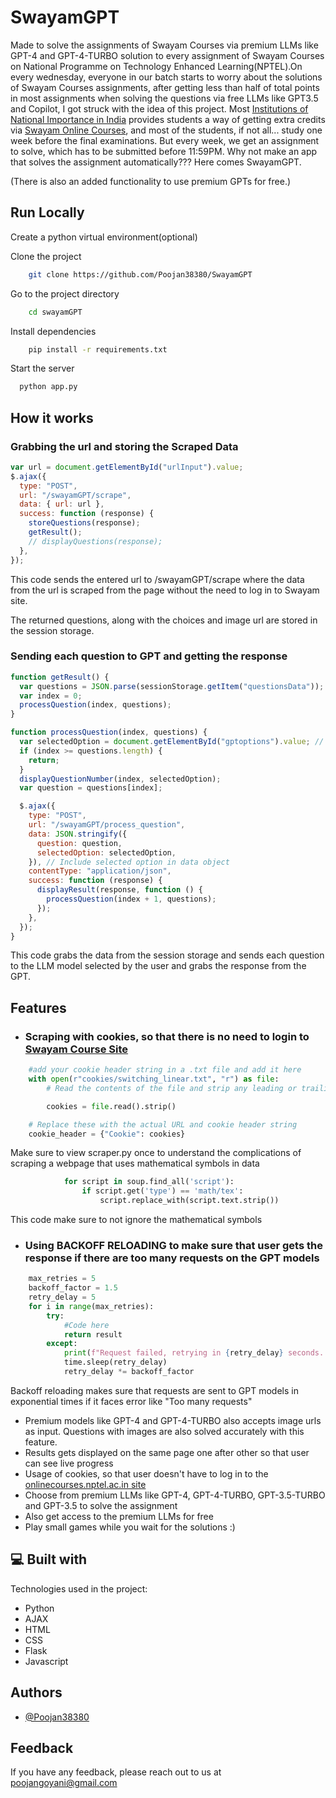 # SwayamGPT

Made to solve the assignments of Swayam Courses via premium LLMs like GPT-4 and GPT-4-TURBO solution to every assignment of Swayam Courses on National Programme on Technology Enhanced Learning(NPTEL).On every wednesday, everyone in our batch starts to worry about the solutions of Swayam Courses assignments, after getting less than half of total points in most assignments when solving the questions via free LLMs like GPT3.5 and Copilot, I got struck with the idea of this project. Most [Institutions of National Importance in India](https://www.education.gov.in/institutions-national-importance) provides students a way of getting extra credits via [Swayam Online Courses](https://onlinecourses.nptel.ac.in), and most of the students, if not all... study one week before the final examinations. But every week, we get an assignment to solve, which has to be submitted before 11:59PM. Why not make an app that solves the assignment automatically??? Here comes SwayamGPT.

(There is also an added functionality to use premium GPTs for free.)

## Run Locally

Create a python virtual environment(optional)

<!--
Create a virtual python environment(optional)

```bash
    python -m venv name_of_virtual_environment
```

Run this command in a terminal with administrator privileges

```bash
    name_of_virtual_environment\Scripts\activate
``` -->

Clone the project

```bash
    git clone https://github.com/Poojan38380/SwayamGPT
```

Go to the project directory

```bash
    cd swayamGPT
```

Install dependencies

```bash
    pip install -r requirements.txt
```

Start the server

```bash
  python app.py
```

## How it works

### Grabbing the url and storing the Scraped Data

```javascript
var url = document.getElementById("urlInput").value;
$.ajax({
  type: "POST",
  url: "/swayamGPT/scrape",
  data: { url: url },
  success: function (response) {
    storeQuestions(response);
    getResult();
    // displayQuestions(response);
  },
});
```

This code sends the entered url to /swayamGPT/scrape where the data from the url is scraped from the page without the need to log in to Swayam site.

The returned questions, along with the choices and image url are stored in the session storage.

### Sending each question to GPT and getting the response

```javascript
function getResult() {
  var questions = JSON.parse(sessionStorage.getItem("questionsData"));
  var index = 0;
  processQuestion(index, questions);
}

function processQuestion(index, questions) {
  var selectedOption = document.getElementById("gptoptions").value; // Retrieve selected option value
  if (index >= questions.length) {
    return;
  }
  displayQuestionNumber(index, selectedOption);
  var question = questions[index];

  $.ajax({
    type: "POST",
    url: "/swayamGPT/process_question",
    data: JSON.stringify({
      question: question,
      selectedOption: selectedOption,
    }), // Include selected option in data object
    contentType: "application/json",
    success: function (response) {
      displayResult(response, function () {
        processQuestion(index + 1, questions);
      });
    },
  });
}
```

This code grabs the data from the session storage and sends each question to the LLM model selected by the user and grabs the response from the GPT.

## Features

- ### Scraping with cookies, so that there is no need to login to [Swayam Course Site](https://onlinecourses.nptel.ac.in)

```python
    #add your cookie header string in a .txt file and add it here
    with open(r"cookies/switching_linear.txt", "r") as file:
        # Read the contents of the file and strip any leading or trailing whitespace

        cookies = file.read().strip()

    # Replace these with the actual URL and cookie header string
    cookie_header = {"Cookie": cookies}
```

Make sure to view scraper.py once to understand the complications of scraping a webpage that uses mathematical symbols in data

```python
            for script in soup.find_all('script'):
                if script.get('type') == 'math/tex':
                    script.replace_with(script.text.strip())
```

This code make sure to not ignore the mathematical symbols

- ### Using BACKOFF RELOADING to make sure that user gets the response if there are too many requests on the GPT models

```python
    max_retries = 5
    backoff_factor = 1.5
    retry_delay = 5
    for i in range(max_retries):
        try:
            #Code here
            return result
        except:
            print(f"Request failed, retrying in {retry_delay} seconds...")
            time.sleep(retry_delay)
            retry_delay *= backoff_factor
```

Backoff reloading makes sure that requests are sent to GPT models in exponential times if it faces error like "Too many requests"

- Premium models like GPT-4 and GPT-4-TURBO also accepts image urls as input. Questions with images are also solved accurately with this feature.
- Results gets displayed on the same page one after other so that user can see live progress
- Usage of cookies, so that user doesn't have to log in to the [onlinecourses.nptel.ac.in site](https://onlinecourses.nptel.ac.in)
- Choose from premium LLMs like GPT-4, GPT-4-TURBO, GPT-3.5-TURBO and GPT-3.5 to solve the assignment
- Also get access to the premium LLMs for free
- Play small games while you wait for the solutions :)

<h2>💻 Built with</h2>

Technologies used in the project:

- Python
- AJAX
- HTML
- CSS
- Flask
- Javascript

## Authors

- [@Poojan38380](https://github.com/Poojan38380)

## Feedback

If you have any feedback, please reach out to us at poojangoyani@gmail.com
